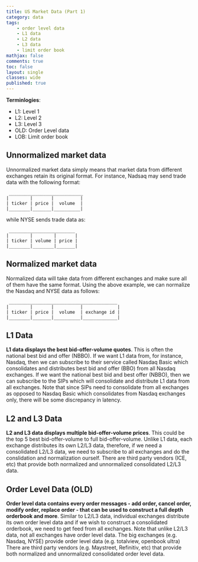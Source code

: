 ```yaml
---
title: US Market Data (Part 1)
category: data
tags:
    - order level data
    - L1 data
    - L2 data
    - L3 data
    - limit order book
mathjax: false
comments: true
toc: false
layout: single
classes: wide
published: true
---
```


**Terminlogies**:
- L1: Level 1
- L2: Level 2
- L3: Level 3
- OLD: Order Level data
- LOB: Limit order book


## Unnormalized market data
Unnormalized market data simply means that market data from different exchanges retain its original format. 
For instance, Nadsaq may send trade data with the following format:
```
 ____________________________
|        |       |          |
| ticker | price |  volume  |
|________|_______|__________|
```
while NYSE sends trade data as:
```
 _________________________
|        |        |       |
| ticker | volume | price |
|________|________|_______|
```

## Normalized market data
Normalized data will take data from different exchanges and make sure all of them have the same format. 
Using the above example, we can normalize the Nasdaq and NYSE data as follows:
```
 _________________________________________
|        |       |          |             |
| ticker | price |  volume  | exchange id |
|________|_______|__________|_____________|
```

## L1 Data 
**L1 data displays the best bid-offer-volume quotes**. This is often the national best bid and offer (NBBO). 
If we want L1 data from, for instance, Nasdaq, then we can subscribe to their service called Nasdaq Basic which consolidates and distributes best bid and offer (BBO) from all Nasdaq exchanges. 
If we want the national best bid and best offer (NBBO), then we can subscribe to the SIPs which will consolidate and distribute L1 data from all exchanges. 
Note that since SIPs need to consolidate from all exchanges as opposed to Nasdaq Basic which consolidates from Nasdaq exchanges only, there will be some discrepancy in latency. 


## L2 and L3 Data
**L2 and L3 data displays multiple bid-offer-volume prices**. 
This could be the top 5 best bid-offer-volume to full bid-offer-volume.
Unlike L1 data, each exchange distributes its own L2/L3 data, therefore, if we need a consolidated L2/L3 data, we need to subscribe to all exchanges and do the conslidation and normalization ourself. 
There are third party vendors (ICE, etc) that provide both normalized and unnormalized consolidated L2/L3 data.



## Order Level Data (OLD)
**Order level data contains every order messages - add order, cancel order, modify order, replace order - that can be used to construct a full depth orderbook and more**.
Similar to L2/L3 data, individual exchanges distribute its own order level data and if we wish to construct a consolidated orderbook, we need to get feed from all exchanges. Note that unlike L2/L3 data, not all exchanges have order level data. The big exchanges (e.g. Nasdaq, NYSE) provide order level data (e.g. totalview, openbook ultra)
There are third party vendors (e.g. Maystreet, Refinitiv, etc) that provide both normalized and unnormalized consolidated order level data.
